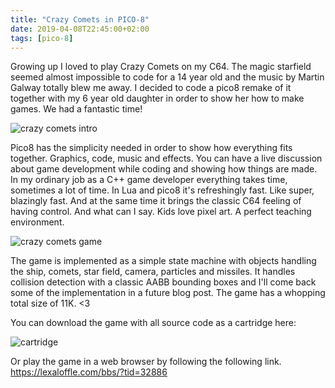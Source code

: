```yaml
---
title: "Crazy Comets in PICO-8"
date: 2019-04-08T22:45:00+02:00
tags: [pico-8]
---
```


Growing up I loved to play Crazy Comets on my C64. The magic starfield seemed almost impossible to code for a 14 year old and the music by Martin Galway totally blew me away. I decided to code a pico8 remake of it together with my 6 year old daughter in order to show her how to make games. We had a fantastic time! 

![crazy comets intro](/crazy_intro.gif)

Pico8 has the simplicity needed in order to show how everything fits together. Graphics, code, music and effects. You can have a live discussion about game development while coding and showing how things are made. In my ordinary job as a C++ game developer everything takes time, sometimes a lot of time. In Lua and pico8 it's refreshingly fast. Like super, blazingly fast. And at the same time it brings the classic C64 feeling of having control. And what can I say. Kids love pixel art. A perfect teaching environment.

![crazy comets game](/crazy_game.gif)

The game is implemented as a simple state machine with objects handling the ship, comets, star field, camera, particles and missiles. It handles collision detection with a classic AABB bounding boxes and I'll come back some of the implementation in a future blog post. The game has a whopping total size of 11K. <3

You can download the game with all source code as a cartridge here:

![cartridge](/cart.p8.png)

Or play the game in a web browser by following the following link.   
<https://lexaloffle.com/bbs/?tid=32886>

 
